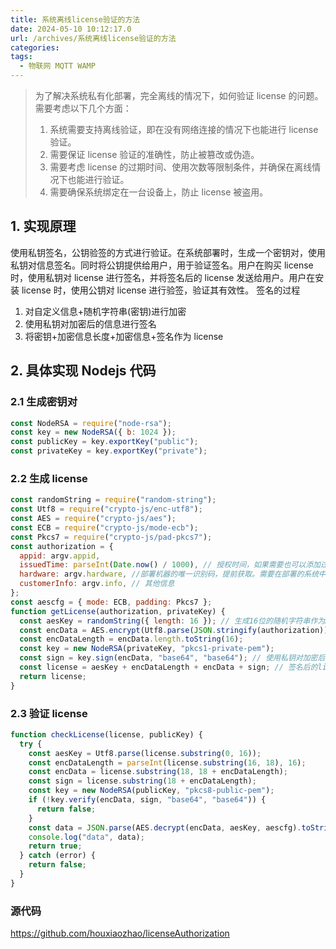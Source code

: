 ```yaml
---
title: 系统离线license验证的方法
date: 2024-05-10 10:12:17.0
url: /archives/系统离线license验证的方法
categories:
tags:
  - 物联网 MQTT WAMP
---
```


> 为了解决系统私有化部署，完全离线的情况下，如何验证 license 的问题。 需要考虑以下几个方面：
>
> 1. 系统需要支持离线验证，即在没有网络连接的情况下也能进行 license 验证。
> 2. 需要保证 license 验证的准确性，防止被篡改或伪造。
> 3. 需要考虑 license 的过期时间、使用次数等限制条件，并确保在离线情况下也能进行验证。
> 4. 需要确保系统绑定在一台设备上，防止 license 被盗用。

## 1. 实现原理

使用私钥签名，公钥验签的方式进行验证。在系统部署时，生成一个密钥对，使用私钥对信息签名。同时将公钥提供给用户，用于验证签名。用户在购买 license 时，使用私钥对 license 进行签名，并将签名后的 license 发送给用户。用户在安装 license 时，使用公钥对 license 进行验签，验证其有效性。
签名的过程

1. 对自定义信息+随机字符串(密钥)进行加密
2. 使用私钥对加密后的信息进行签名
3. 将密钥+加密信息长度+加密信息+签名作为 license

## 2. 具体实现 Nodejs 代码

### 2.1 生成密钥对

```javascript
const NodeRSA = require("node-rsa");
const key = new NodeRSA({ b: 1024 });
const publicKey = key.exportKey("public");
const privateKey = key.exportKey("private");
```

### 2.2 生成 license

```javascript
const randomString = require("random-string");
const Utf8 = require("crypto-js/enc-utf8");
const AES = require("crypto-js/aes");
const ECB = require("crypto-js/mode-ecb");
const Pkcs7 = require("crypto-js/pad-pkcs7");
const authorization = {
  appid: argv.appid,
  issuedTime: parseInt(Date.now() / 1000), // 授权时间，如果需要也可以添加过期时间
  hardware: argv.hardware, //部署机器的唯一识别码，提前获取。需要在部署的系统中获取然后验证
  customerInfo: argv.info, // 其他信息
};
const aescfg = { mode: ECB, padding: Pkcs7 };
function getLicense(authorization, privateKey) {
  const aesKey = randomString({ length: 16 }); // 生成16位的随机字符串作为AES加密的密钥
  const encData = AES.encrypt(Utf8.parse(JSON.stringify(authorization)), Utf8.parse(aesKey), aescfg).toString(); // 使用AES加密算法对授权信息进行加密
  const encDataLength = encData.length.toString(16);
  const key = new NodeRSA(privateKey, "pkcs1-private-pem");
  const sign = key.sign(encData, "base64", "base64"); // 使用私钥对加密后的授权信息进行签名
  const license = aesKey + encDataLength + encData + sign; // 签名后的license
  return license;
}
```

### 2.3 验证 license

```javascript
function checkLicense(license, publicKey) {
  try {
    const aesKey = Utf8.parse(license.substring(0, 16));
    const encDataLength = parseInt(license.substring(16, 18), 16);
    const encData = license.substring(18, 18 + encDataLength);
    const sign = license.substring(18 + encDataLength);
    const key = new NodeRSA(publicKey, "pkcs8-public-pem");
    if (!key.verify(encData, sign, "base64", "base64")) {
      return false;
    }
    const data = JSON.parse(AES.decrypt(encData, aesKey, aescfg).toString(Utf8));
    console.log("data", data);
    return true;
  } catch (error) {
    return false;
  }
}
```

### 源代码

https://github.com/houxiaozhao/licenseAuthorization
